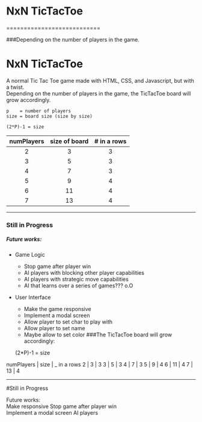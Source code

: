 
# NxN TicTacToe

===========================

###Depending on the number of players in the game.
# NxN TicTacToe


  A normal Tic Tac Toe game made with HTML, CSS, and Javascript, but with a twist.   
  Depending on the number of players in the game, the TicTacToe board will grow accordingly.

	p    = number of players
	size = board size (size by size)

    (2*P)-1 = size

|numPlayers | size of board | # in a rows|
|:---------:|:-------------:|:----------:|
| 2         | 3    			|     3		 |
| 3         | 5    			|     3		 |
| 4         | 7    			|     3		 |
| 5         | 9    			|     4		 |
| 6         | 11   			|     4		 |
| 7         | 13   			|     4		 |

---------------------------------------

### Still in Progress

##### Future works:  

+ Game Logic
    + Stop game after player win  
    + AI players with blocking other player capabilities
	+ AI players with strategic move capabilities
	+ AI that learns over a series of games??? o.O

+ User Interface
	+ Make the game responsive
	+ Implement a modal screen
	+ Allow player to set char to play with
	+ Allow player to set name
	+ Maybe allow to set color
###The TicTacToe board will grow accordingly:

    (2*P)-1 = size

numPlayers | size | _ in a rows
 2         | 3    |     3
 3         | 5    |     3
 4         | 7    |     3
 5         | 9    |     4
 6         | 11   |     4
 7         | 13   |     4

---------------------------------------

#Still in Progress

Future works:   
    Make responsive
    Stop game after player win  
    Implement a modal screen
    AI players
